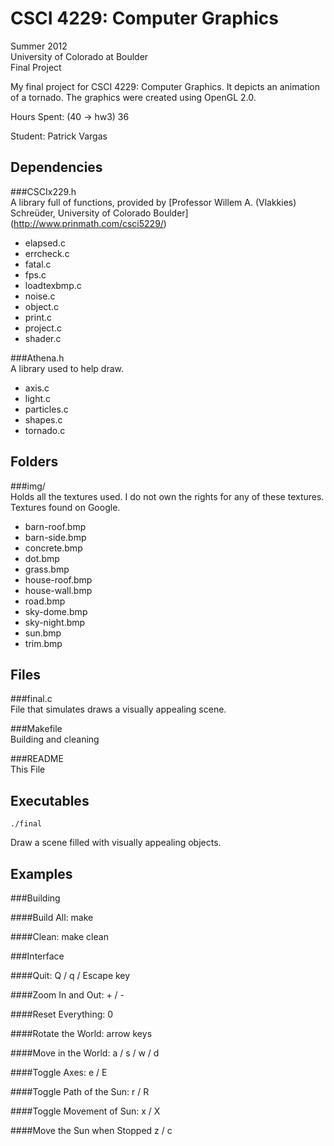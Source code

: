 CSCI 4229: Computer Graphics
=================
Summer 2012  
University of Colorado at Boulder  
Final Project  

My final project for CSCI 4229: Computer Graphics. It depicts an animation of a tornado. The graphics were created using OpenGL 2.0.

Hours Spent: (40 -> hw3) 36

Student: Patrick Vargas  

Dependencies
------------

###CSCIx229.h  
A library full of functions, provided by [Professor Willem A. (Vlakkies) Schreüder, University of Colorado Boulder] (http://www.prinmath.com/csci5229/)
 * elapsed.c
 * errcheck.c
 * fatal.c
 * fps.c
 * loadtexbmp.c 
 * noise.c
 * object.c
 * print.c
 * project.c
 * shader.c

###Athena.h  
A library used to help draw.
 * axis.c
 * light.c
 * particles.c
 * shapes.c
 * tornado.c

Folders
-------
###img/  
Holds all the textures used. I do not own the rights for any of these textures. Textures found on Google.
 * barn-roof.bmp
 * barn-side.bmp
 * concrete.bmp
 * dot.bmp
 * grass.bmp
 * house-roof.bmp
 * house-wall.bmp
 * road.bmp
 * sky-dome.bmp
 * sky-night.bmp
 * sun.bmp
 * trim.bmp

Files
-----
###final.c  
File that simulates draws a visually appealing scene.

###Makefile  
Building and cleaning

###README  
This File

Executables
-----------
    ./final
Draw a scene filled with visually appealing objects.

Examples
--------

###Building  

####Build All:
    make

####Clean:
    make clean

###Interface  

####Quit:
    Q / q / Escape key

####Zoom In and Out:
    + / -

####Reset Everything:
    0

####Rotate the World:
    arrow keys

####Move in the World:
    a / s / w / d

####Toggle Axes:
    e / E

####Toggle Path of the Sun:
    r / R

####Toggle Movement of Sun:
    x / X

####Move the Sun when Stopped
    z / c
